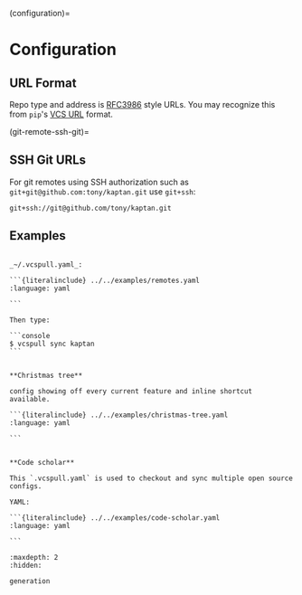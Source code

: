 (configuration)=

# Configuration

## URL Format

Repo type and address is [RFC3986](https://datatracker.ietf.org/doc/html/rfc3986) style URLs.
You may recognize this from `pip`'s [VCS URL] format.

[VCS URL]: https://pip.pypa.io/en/latest/topics/vcs-support/

(git-remote-ssh-git)=

## SSH Git URLs

For git remotes using SSH authorization such as `git+git@github.com:tony/kaptan.git` use `git+ssh`:

```console
git+ssh://git@github.com/tony/kaptan.git
```

## Examples

````{tab} Simple

_~/.vcspull.yaml_:

```{literalinclude} ../../examples/remotes.yaml
:language: yaml

```

Then type:

```console
$ vcspull sync kaptan
```

````

````{tab} Complex

**Christmas tree**

config showing off every current feature and inline shortcut available.

```{literalinclude} ../../examples/christmas-tree.yaml
:language: yaml

```

````

````{tab} Open Source Student

**Code scholar**

This `.vcspull.yaml` is used to checkout and sync multiple open source
configs.

YAML:

```{literalinclude} ../../examples/code-scholar.yaml
:language: yaml

```

````

```{toctree}
:maxdepth: 2
:hidden:

generation
```
